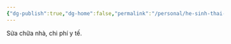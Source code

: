 ```yaml
---
{"dg-publish":true,"dg-home":false,"permalink":"/personal/he-sinh-thai-tai-chinh-gia-dinh/chi-phi-bat-ngo/","dgPassFrontmatter":true,"noteIcon":"","updated":"2025-01-14T07:16:59.821+07:00"}
---
```


Sửa chữa nhà, chi phí y tế.